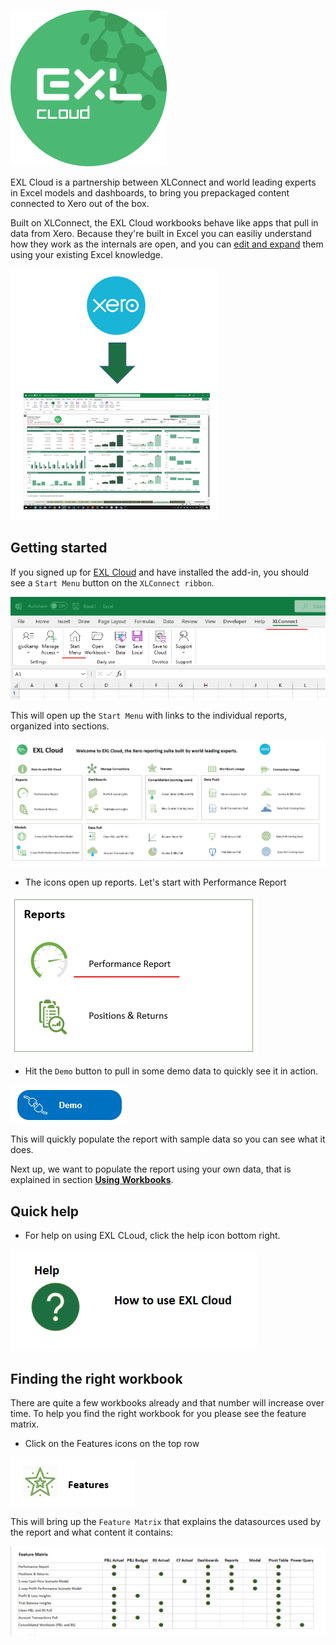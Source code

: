 ![](logo-exlcloud250.png)

EXL Cloud is a partnership between XLConnect and world leading experts in Excel models and dashboards, to bring you prepackaged content connected to Xero out of the box. 

Built on XLConnect, the EXL Cloud workbooks behave like apps that pull in data from Xero. Because they're built in Excel you can easiliy understand how they work as the internals are open, and you can [edit and expand](exl-custom-content.md) them using your existing Excel knowledge. 

![](Xero-to-Excel.png)

## Getting started 

If you signed up for [EXL Cloud](http://exlcloud.io) and have installed the add-in, you should see a ``Start Menu`` button on the ``XLConnect ribbon``. 

![](StartMenuButton.png)  

This will open up the ``Start Menu`` with links to the individual reports, organized into sections. 

![](StartMenuAdvanced.png)  

* The icons open up reports. Let's start with Performance Report

![](PerformanceReport.png)  

* Hit the ``Demo`` button to pull in some demo data to quickly see it in action. 

![](DemoButton.png)

This will quickly populate the report with sample data so you can see what it does. 

Next up, we want to populate the report using your own data, that is explained in section **[Using Workbooks](exl-using-workbooks.md)**.

## Quick help
* For help on using EXL CLoud, click the help icon bottom right. 

![](HelpIcon.png)

## Finding the right workbook

There are quite a few workbooks already and that number will increase over time. To help you find the right workbook for you please see the feature matrix. 

* Click on the Features icons on the top row

![](FeaturesButton.png)  

This will bring up the ``Feature Matrix`` that explains the datasources used by the report and what content it contains: 

![](FeatureMatrix.png)  




